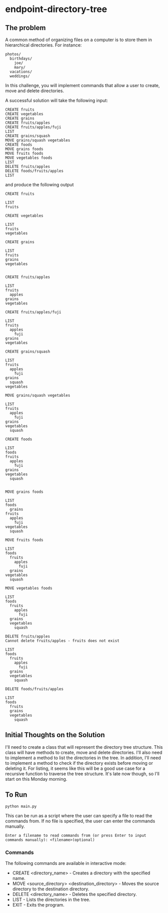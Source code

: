 # endpoint-directory-tree

## The problem

A common method of organizing files on a computer is to store them in hierarchical directories. For instance:

```
photos/
  birthdays/
    joe/
    mary/
  vacations/
  weddings/

```

In this challenge, you will implement commands that allow a user to create, move and delete directories.

A successful solution will take the following input:

```
CREATE fruits
CREATE vegetables
CREATE grains
CREATE fruits/apples
CREATE fruits/apples/fuji
LIST
CREATE grains/squash
MOVE grains/squash vegetables
CREATE foods
MOVE grains foods
MOVE fruits foods
MOVE vegetables foods
LIST
DELETE fruits/apples
DELETE foods/fruits/apples
LIST

```

and produce the following output

```
CREATE fruits

LIST
fruits

CREATE vegetables

LIST
fruits
vegetables

CREATE grains

LIST
fruits
grains
vegetables


CREATE fruits/apples

LIST
fruits
  apples
grains
vegetables

CREATE fruits/apples/fuji

LIST
fruits
  apples
    fuji
grains
vegetables

CREATE grains/squash

LIST
fruits
  apples
    fuji
grains
  squash
vegetables

MOVE grains/squash vegetables

LIST
fruits
  apples
    fuji
grains
vegetables
  squash

CREATE foods

LIST
foods
fruits
  apples
    fuji
grains
vegetables
  squash


MOVE grains foods

LIST
foods
  grains
fruits
  apples
    fuji
vegetables
  squash

MOVE fruits foods

LIST
foods
  fruits
    apples
      fuji
  grains
vegetables
  squash

MOVE vegetables foods

LIST
foods
  fruits
    apples
      fuji
  grains
  vegetables
    squash

DELETE fruits/apples
Cannot delete fruits/apples - fruits does not exist

LIST
foods
  fruits
    apples
      fuji
  grains
  vegetables
    squash

DELETE foods/fruits/apples

LIST
foods
  fruits
  grains
  vegetables
    squash

```

## Initial Thoughts on the Solution

I'll need to create a class that will represent the directory tree structure. This class will have methods to create, move and delete directories. I'll also need to implement a method to list the directories in the tree. In addition, I'll need to implement a method to check if the directory exists before moving or deleting it. For listing, it seems like this will be a good use case for a recursive function to traverse the tree structure. It's late now though, so I'll start on this Monday morning.

## To Run

```
python main.py
```

This can be run as a script where the user can specify a file to read the commands from. If no file is specified, the user can enter the commands manually.

```
Enter a filename to read commands from (or press Enter to input commands manually): <filename>(optional)
```

### Commands

The following commands are available in interactive mode:

- CREATE <directory_name> - Creates a directory with the specified name.
- MOVE <source_directory> <destination_directory> - Moves the source directory to the destination directory.
- DELETE <directory_name> - Deletes the specified directory.
- LIST - Lists the directories in the tree.
- EXIT - Exits the program.
